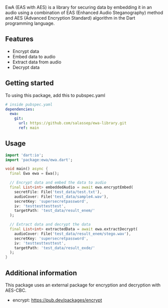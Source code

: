 EwA (EAS with AES) is a library for securing data by embedding it in an audio using a combination of EAS (Enhanced Audio Steganography) method and AES (Advanced Encryption Standard) algorithm in the Dart programming language.

## Features

- Encrypt data
- Embed data to audio
- Extract data from audio
- Decrypt data

## Getting started

To using this package, add this to pubspec.yaml

```yaml
# inside pubspec.yaml
dependencies:
  ewa:
    git:
      url: https://github.com/salassep/ewa-library.git
      ref: main
```

## Usage

```dart
import 'dart:io';
import 'package:ewa/ewa.dart';

void main() async {
  final Ewa ewa = Ewa();

  // Encrypt data and embed the data to audio
  final List<int> embeddedAudio = await ewa.encryptEmbed(
    secretFile: File('test_data/test.txt'), 
    audioCover: File('test_data/sample4.wav'), 
    secretKey: 'supersecretpassword', 
    iv: 'testtesttesttest', 
    targetPath: 'test_data/result_enem/'
  );

  // Extract data and decrypt the data
  final List<int> extractedData = await ewa.extractDecrypt(
    audioCover: File('test_data/result_enem/stego.wav'), 
    secretKey: 'supersecretpassword', 
    iv: 'testtesttesttest', 
    targetPath: 'test_data/result_exde/'
  );
}
```

## Additional information

This package uses an external package for encryption and decryption with AES-CBC.
- encrypt: https://pub.dev/packages/encrypt

